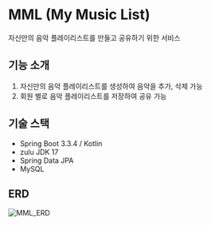 # MML (My Music List)

자신만의 음악 플레이리스트를 만들고 공유하기 위한 서비스


## 기능 소개
1. 자신만의 음악 플레이리스트를 생성하여 음악을 추가, 삭제 가능
2. 회원 별로 음악 플레이리스트를 저장하여 공유 가능

##  기술 스택
- Spring Boot 3.3.4 / Kotlin
- zulu JDK 17
- Spring Data JPA
- MySQL

##  ERD

![MML_ERD](https://github.com/user-attachments/assets/0e9223f2-9ff3-49e2-918e-9e2912fc06c5)
